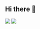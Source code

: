 ## Hi there 👋
<img src="https://capsule-render.vercel.app/api?type=waving&color=auto&height=150&section=header&text=Morgan's%20GitHub&fontSize=42" />
<img src="https://img.shields.io/badge/Java-ED8B00?style=for-the-badge&logo=openjdk&logoColor=white">


<!--
**sohyun92/sohyun92** is a ✨ _special_ ✨ repository because its `README.md` (this file) appears on your GitHub profile.
[![AWS Certified Solutions Architect – Associate](https://www.credly.com/badges/2f2a5292-b4bf-4895-8213-69431cc2ad35/public_url)
Here are some ideas to get you started:

- 🔭 I’m currently working on ...
- 🌱 I’m currently learning ...
- 👯 I’m looking to collaborate on ...
- 🤔 I’m looking for help with ...
- 💬 Ask me about ...
- 📫 How to reach me: ...
- 😄 Pronouns: ...
- ⚡ Fun fact: ...
-->

